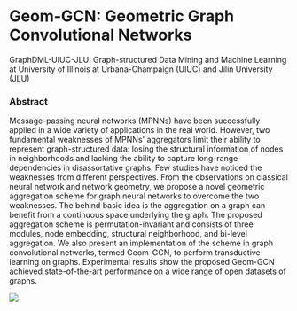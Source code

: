 # Geom-GCN: Geometric Graph Convolutional Networks

GraphDML-UIUC-JLU: Graph-structured Data Mining and Machine Learning at University of Illinois at Urbana-Champaign (UIUC) and Jilin University (JLU)

### Abstract

Message-passing neural networks (MPNNs) have been successfully applied in a wide variety of applications in the real world. However, two fundamental weaknesses of MPNNs' aggregators limit their ability to represent graph-structured data: losing the structural information of nodes in neighborhoods and lacking the ability to capture long-range dependencies in disassortative graphs. Few studies have noticed the weaknesses from different perspectives. From the observations on classical neural network and network geometry, we propose a novel geometric aggregation scheme for graph neural networks to overcome the two weaknesses.  The behind basic idea is the aggregation on a graph can benefit from a continuous space underlying the graph. The proposed aggregation scheme is permutation-invariant and consists of three modules, node embedding, structural neighborhood, and bi-level aggregation. We also present an implementation of the scheme in graph convolutional networks, termed Geom-GCN, to perform transductive learning on graphs. Experimental results show the proposed Geom-GCN achieved state-of-the-art performance on a wide range of open datasets of graphs.

![](https://github.com/graphdml-uiuc-jlu/geom-gcn/blob/master/preview.PNG)
